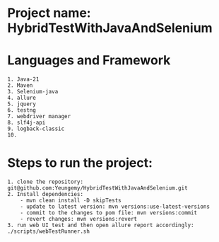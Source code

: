 # Project name: HybridTestWithJavaAndSelenium

# Languages and Framework
    1. Java-21
    2. Maven
    3. Selenium-java
    4. allure
    5. jquery
    6. testng
    7. webdriver manager
    8. slf4j-api
    9. logback-classic
    10. 

# Steps to run the project:
    1. clone the repository: git@github.com:Yeungemy/HybridTestWithJavaAndSelenium.git
    2. Install dependencies: 
        - mvn clean install -D skipTests
        - update to latest version: mvn versions:use-latest-versions
        - commit to the changes to pom file: mvn versions:commit
        - revert changes: mvn versions:revert
    3. run web UI test and then open allure report accordingly: ./scripts/webTestRunner.sh
